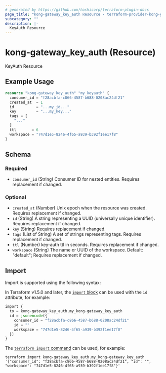 ```yaml
---
# generated by https://github.com/hashicorp/terraform-plugin-docs
page_title: "kong-gateway_key_auth Resource - terraform-provider-kong-gateway"
subcategory: ""
description: |-
  KeyAuth Resource
---
```


# kong-gateway_key_auth (Resource)

KeyAuth Resource

## Example Usage

```terraform
resource "kong-gateway_key_auth" "my_keyauth" {
  consumer_id = "f28acbfa-c866-4587-b688-0208ac24df21"
  created_at  = 1
  id          = "...my_id..."
  key         = "...my_key..."
  tags = [
    "..."
  ]
  ttl       = 6
  workspace = "747d1e5-8246-4f65-a939-b392f1ee17f8"
}
```

<!-- schema generated by tfplugindocs -->
## Schema

### Required

- `consumer_id` (String) Consumer ID for nested entities. Requires replacement if changed.

### Optional

- `created_at` (Number) Unix epoch when the resource was created. Requires replacement if changed.
- `id` (String) A string representing a UUID (universally unique identifier). Requires replacement if changed.
- `key` (String) Requires replacement if changed.
- `tags` (List of String) A set of strings representing tags. Requires replacement if changed.
- `ttl` (Number) key-auth ttl in seconds. Requires replacement if changed.
- `workspace` (String) The name or UUID of the workspace. Default: "default"; Requires replacement if changed.

## Import

Import is supported using the following syntax:

In Terraform v1.5.0 and later, the [`import` block](https://developer.hashicorp.com/terraform/language/import) can be used with the `id` attribute, for example:

```terraform
import {
  to = kong-gateway_key_auth.my_kong-gateway_key_auth
  id = jsonencode({
    consumer_id = "f28acbfa-c866-4587-b688-0208ac24df21"
    id = ""
    workspace = "747d1e5-8246-4f65-a939-b392f1ee17f8"
  })
}
```

The [`terraform import` command](https://developer.hashicorp.com/terraform/cli/commands/import) can be used, for example:

```shell
terraform import kong-gateway_key_auth.my_kong-gateway_key_auth '{"consumer_id": "f28acbfa-c866-4587-b688-0208ac24df21", "id": "", "workspace": "747d1e5-8246-4f65-a939-b392f1ee17f8"}'
```
